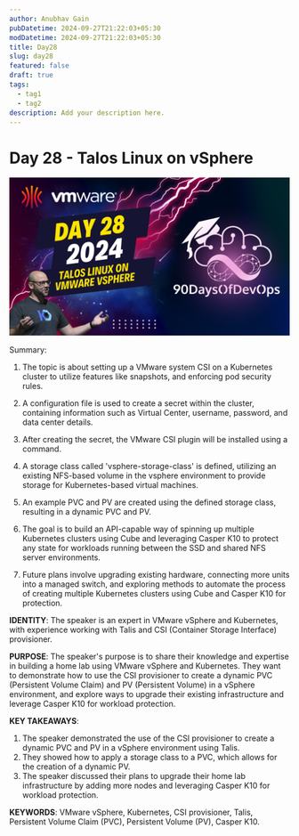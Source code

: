 ```yaml
---
author: Anubhav Gain
pubDatetime: 2024-09-27T21:22:03+05:30
modDatetime: 2024-09-27T21:22:03+05:30
title: Day28
slug: day28
featured: false
draft: true
tags:
  - tag1
  - tag2
description: Add your description here.
---
```


# Day 28 - Talos Linux on vSphere

[![Watch the video](thumbnails/day28.png)](https://www.youtube.com/watch?v=9y7m0PgW2UM)

Summary:

1. The topic is about setting up a VMware system CSI on a Kubernetes cluster to utilize features like snapshots, and enforcing pod security rules.

2. A configuration file is used to create a secret within the cluster, containing information such as Virtual Center, username, password, and data center details.

3. After creating the secret, the VMware CSI plugin will be installed using a command.

4. A storage class called 'vsphere-storage-class' is defined, utilizing an existing NFS-based volume in the vsphere environment to provide storage for Kubernetes-based virtual machines.

5. An example PVC and PV are created using the defined storage class, resulting in a dynamic PVC and PV.

6. The goal is to build an API-capable way of spinning up multiple Kubernetes clusters using Cube and leveraging Casper K10 to protect any state for workloads running between the SSD and shared NFS server environments.

7. Future plans involve upgrading existing hardware, connecting more units into a managed switch, and exploring methods to automate the process of creating multiple Kubernetes clusters using Cube and Casper K10 for protection.

**IDENTITY**: The speaker is an expert in VMware vSphere and Kubernetes, with experience working with Talis and CSI (Container Storage Interface) provisioner.

**PURPOSE**: The speaker's purpose is to share their knowledge and expertise in building a home lab using VMware vSphere and Kubernetes. They want to demonstrate how to use the CSI provisioner to create a dynamic PVC (Persistent Volume Claim) and PV (Persistent Volume) in a vSphere environment, and explore ways to upgrade their existing infrastructure and leverage Casper K10 for workload protection.

**KEY TAKEAWAYS**:

1. The speaker demonstrated the use of the CSI provisioner to create a dynamic PVC and PV in a vSphere environment using Talis.
2. They showed how to apply a storage class to a PVC, which allows for the creation of a dynamic PV.
3. The speaker discussed their plans to upgrade their home lab infrastructure by adding more nodes and leveraging Casper K10 for workload protection.

**KEYWORDS**: VMware vSphere, Kubernetes, CSI provisioner, Talis, Persistent Volume Claim (PVC), Persistent Volume (PV), Casper K10.
